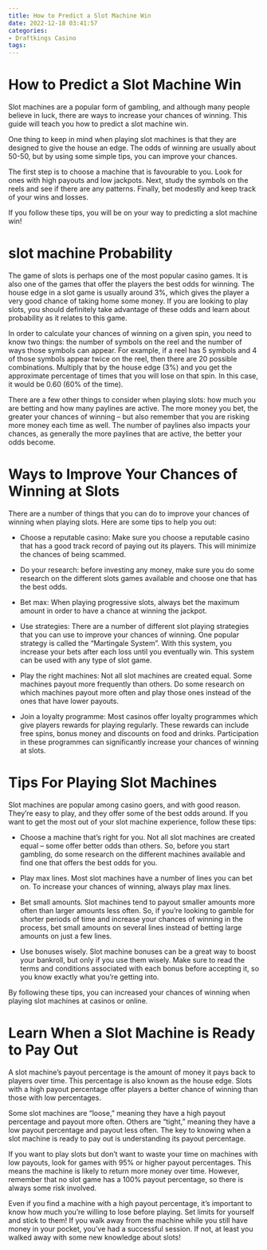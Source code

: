 ```yaml
---
title: How to Predict a Slot Machine Win
date: 2022-12-18 03:41:57
categories:
- Draftkings Casino
tags:
---
```



#  How to Predict a Slot Machine Win

Slot machines are a popular form of gambling, and although many people believe in luck, there are ways to increase your chances of winning. This guide will teach you how to predict a slot machine win.

One thing to keep in mind when playing slot machines is that they are designed to give the house an edge. The odds of winning are usually about 50-50, but by using some simple tips, you can improve your chances.

The first step is to choose a machine that is favourable to you. Look for ones with high payouts and low jackpots. Next, study the symbols on the reels and see if there are any patterns. Finally, bet modestly and keep track of your wins and losses.

If you follow these tips, you will be on your way to predicting a slot machine win!

#  slot machine Probability

The game of slots is perhaps one of the most popular casino games. It is also one of the games that offer the players the best odds for winning. The house edge in a slot game is usually around 3%, which gives the player a very good chance of taking home some money. If you are looking to play slots, you should definitely take advantage of these odds and learn about probability as it relates to this game.

In order to calculate your chances of winning on a given spin, you need to know two things: the number of symbols on the reel and the number of ways those symbols can appear. For example, if a reel has 5 symbols and 4 of those symbols appear twice on the reel, then there are 20 possible combinations. Multiply that by the house edge (3%) and you get the approximate percentage of times that you will lose on that spin. In this case, it would be 0.60 (60% of the time).

There are a few other things to consider when playing slots: how much you are betting and how many paylines are active. The more money you bet, the greater your chances of winning – but also remember that you are risking more money each time as well. The number of paylines also impacts your chances, as generally the more paylines that are active, the better your odds become.

#  Ways to Improve Your Chances of Winning at Slots

There are a number of things that you can do to improve your chances of winning when playing slots. Here are some tips to help you out:

- Choose a reputable casino: Make sure you choose a reputable casino that has a good track record of paying out its players. This will minimize the chances of being scammed.

- Do your research: before investing any money, make sure you do some research on the different slots games available and choose one that has the best odds.

- Bet max: When playing progressive slots, always bet the maximum amount in order to have a chance at winning the jackpot.

- Use strategies: There are a number of different slot playing strategies that you can use to improve your chances of winning. One popular strategy is called the “Martingale System”. With this system, you increase your bets after each loss until you eventually win. This system can be used with any type of slot game.

- Play the right machines: Not all slot machines are created equal. Some machines payout more frequently than others. Do some research on which machines payout more often and play those ones instead of the ones that have lower payouts.

- Join a loyalty programme: Most casinos offer loyalty programmes which give players rewards for playing regularly. These rewards can include free spins, bonus money and discounts on food and drinks. Participation in these programmes can significantly increase your chances of winning at slots.

#  Tips For Playing Slot Machines

Slot machines are popular among casino goers, and with good reason. They’re easy to play, and they offer some of the best odds around. If you want to get the most out of your slot machine experience, follow these tips:

* Choose a machine that’s right for you. Not all slot machines are created equal – some offer better odds than others. So, before you start gambling, do some research on the different machines available and find one that offers the best odds for you.

* Play max lines. Most slot machines have a number of lines you can bet on. To increase your chances of winning, always play max lines.

* Bet small amounts. Slot machines tend to payout smaller amounts more often than larger amounts less often. So, if you’re looking to gamble for shorter periods of time and increase your chances of winning in the process, bet small amounts on several lines instead of betting large amounts on just a few lines.

* Use bonuses wisely. Slot machine bonuses can be a great way to boost your bankroll, but only if you use them wisely. Make sure to read the terms and conditions associated with each bonus before accepting it, so you know exactly what you’re getting into.

By following these tips, you can increased your chances of winning when playing slot machines at casinos or online.

#  Learn When a Slot Machine is Ready to Pay Out

A slot machine’s payout percentage is the amount of money it pays back to players over time. This percentage is also known as the house edge. Slots with a high payout percentage offer players a better chance of winning than those with low percentages.

Some slot machines are “loose,” meaning they have a high payout percentage and payout more often. Others are “tight,” meaning they have a low payout percentage and payout less often. The key to knowing when a slot machine is ready to pay out is understanding its payout percentage.

If you want to play slots but don’t want to waste your time on machines with low payouts, look for games with 95% or higher payout percentages. This means the machine is likely to return more money over time. However, remember that no slot game has a 100% payout percentage, so there is always some risk involved.

Even if you find a machine with a high payout percentage, it’s important to know how much you’re willing to lose before playing. Set limits for yourself and stick to them! If you walk away from the machine while you still have money in your pocket, you’ve had a successful session. If not, at least you walked away with some new knowledge about slots!